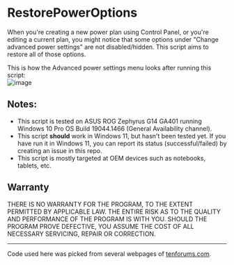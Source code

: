 # RestorePowerOptions
When you're creating a new power plan using Control Panel, or you're editing a current plan, you might notice that some options under "Change advanced power settings" are not disabled/hidden. 
This script aims to restore all of those options.

This is how the Advanced power settings menu looks after running this script:  
![image](https://user-images.githubusercontent.com/54220235/149530018-d71f56a5-f1f2-4365-af8b-92a16e28aae3.png)


## Notes:
 - This script is tested on ASUS ROG Zephyrus G14 GA401 running Windows 10 Pro OS Build 19044.1466 (General Availability channel).
 - This script **should** work in Windows 11, but hasn't been tested yet. If you have run it in Windows 11, you can report its status (successful/failed) by creating an issue in this repo.
 - This script is mostly targeted at OEM devices such as notebooks, tablets, etc. 

## Warranty
THERE IS NO WARRANTY FOR THE PROGRAM, TO THE EXTENT PERMITTED BY APPLICABLE LAW. THE ENTIRE RISK AS TO THE QUALITY AND PERFORMANCE OF THE PROGRAM IS WITH YOU.  SHOULD THE PROGRAM PROVE DEFECTIVE, YOU ASSUME THE COST OF ALL NECESSARY SERVICING, REPAIR OR CORRECTION.

***

Code used here was picked from several webpages of [tenforums.com](https://tenforums.com).